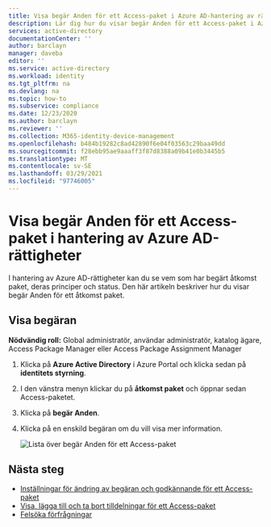 ```yaml
---
title: Visa begär Anden för ett Access-paket i Azure AD-hantering av rättigheter – Azure Active Directory
description: Lär dig hur du visar begär Anden för ett Access-paket i Azure Active Directory rättighets hantering.
services: active-directory
documentationCenter: ''
author: barclayn
manager: daveba
editor: ''
ms.service: active-directory
ms.workload: identity
ms.tgt_pltfrm: na
ms.devlang: na
ms.topic: how-to
ms.subservice: compliance
ms.date: 12/23/2020
ms.author: barclayn
ms.reviewer: ''
ms.collection: M365-identity-device-management
ms.openlocfilehash: b484b19282c8ad42890f6e04f03563c29baa49dd
ms.sourcegitcommit: f28ebb95ae9aaaff3f87d8388a09b41e0b3445b5
ms.translationtype: MT
ms.contentlocale: sv-SE
ms.lasthandoff: 03/29/2021
ms.locfileid: "97746005"
---
```

# <a name="view-requests-for-an-access-package-in-azure-ad-entitlement-management"></a>Visa begär Anden för ett Access-paket i hantering av Azure AD-rättigheter

I hantering av Azure AD-rättigheter kan du se vem som har begärt åtkomst paket, deras principer och status. Den här artikeln beskriver hur du visar begär Anden för ett åtkomst paket.

## <a name="view-requests"></a>Visa begäran

**Nödvändig roll:** Global administratör, användar administratör, katalog ägare, Access Package Manager eller Access Package Assignment Manager

1. Klicka på **Azure Active Directory** i Azure Portal och klicka sedan på **identitets styrning**.

1. I den vänstra menyn klickar du på **åtkomst paket** och öppnar sedan Access-paketet.

1. Klicka på **begär Anden**.

1. Klicka på en enskild begäran om du vill visa mer information.

    ![Lista över begär Anden för ett Access-paket](./media/entitlement-management-access-package-requests/requests-list.png)

## <a name="next-steps"></a>Nästa steg

- [Inställningar för ändring av begäran och godkännande för ett Access-paket](entitlement-management-access-package-request-policy.md)
- [Visa, lägga till och ta bort tilldelningar för ett Access-paket](entitlement-management-access-package-assignments.md)
- [Felsöka förfrågningar](entitlement-management-troubleshoot.md#requests)
